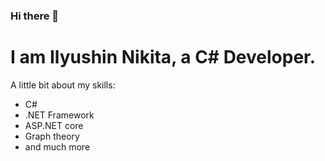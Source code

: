 ### Hi there 👋
# I am Ilyushin Nikita, a C# Developer.
А little bit about my skills:
- C#
- .NET Framework
- ASP.NET core
- Graph theory
- and much more

<!--
**SlepoyShaman/SlepoyShaman** is a ✨ _special_ ✨ repository because its `README.md` (this file) appears on your GitHub profile.

Here are some ideas to get you started:

- 🔭 I’m currently working on ...
- 🌱 I’m currently learning ...
- 👯 I’m looking to collaborate on ...
- 🤔 I’m looking for help with ...
- 💬 Ask me about ...
- 📫 How to reach me: ...
- 😄 Pronouns: ...
- ⚡ Fun fact: ...
-->
